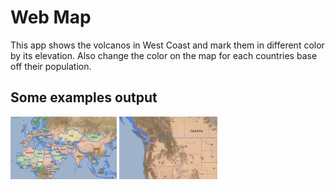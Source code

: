 #  Web Map

This app shows the volcanos in West Coast and mark them in different color by its elevation. Also change the color on the map for each countries base off their population.

## Some examples output

<img src="img/example1.png" height="100" alt="Screenshot"/> 

<img src="img/example2.png" height="100" alt="Screenshot"/>



